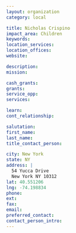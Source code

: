 ```yaml
---
layout: organization
category: local

title: Nicholas Crispino
impact_area: Children
keywords: 
location_services: 
location_offices: 
website: 

description: 
mission: 

cash_grants: 
grants: 
service_opp: 
services: 

learn: 
cont_relationship: 

salutation: 
first_name: 
last_name: 
title_contact_person: 

city: New York
state: NY
address: |
  54 Yucca Drive  
  New York NY 10312
lat: 40.551206
lng: -74.198834
phone: 
ext: 
fax: 
email: 
preferred_contact: 
contact_person_intro: 
---
```

